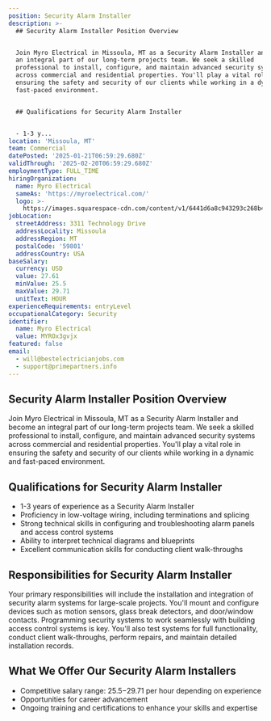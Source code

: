 ```yaml
---
position: Security Alarm Installer
description: >-
  ## Security Alarm Installer Position Overview


  Join Myro Electrical in Missoula, MT as a Security Alarm Installer and become
  an integral part of our long-term projects team. We seek a skilled
  professional to install, configure, and maintain advanced security systems
  across commercial and residential properties. You'll play a vital role in
  ensuring the safety and security of our clients while working in a dynamic and
  fast-paced environment.


  ## Qualifications for Security Alarm Installer


  - 1-3 y...
location: 'Missoula, MT'
team: Commercial
datePosted: '2025-01-21T06:59:29.680Z'
validThrough: '2025-02-20T06:59:29.680Z'
employmentType: FULL_TIME
hiringOrganization:
  name: Myro Electrical
  sameAs: 'https://myroelectrical.com/'
  logo: >-
    https://images.squarespace-cdn.com/content/v1/6441d6a8c943293c268b4359/7b2478ca-3514-499f-80c1-3a92bb142f0c/curve__1_-removebg-preview.png?format=1500w
jobLocation:
  streetAddress: 3311 Technology Drive
  addressLocality: Missoula
  addressRegion: MT
  postalCode: '59801'
  addressCountry: USA
baseSalary:
  currency: USD
  value: 27.61
  minValue: 25.5
  maxValue: 29.71
  unitText: HOUR
experienceRequirements: entryLevel
occupationalCategory: Security
identifier:
  name: Myro Electrical
  value: MYROx3gvjx
featured: false
email:
  - will@bestelectricianjobs.com
  - support@primepartners.info
---
```




## Security Alarm Installer Position Overview

Join Myro Electrical in Missoula, MT as a Security Alarm Installer and become an integral part of our long-term projects team. We seek a skilled professional to install, configure, and maintain advanced security systems across commercial and residential properties. You'll play a vital role in ensuring the safety and security of our clients while working in a dynamic and fast-paced environment.

## Qualifications for Security Alarm Installer

- 1-3 years of experience as a Security Alarm Installer
- Proficiency in low-voltage wiring, including terminations and splicing
- Strong technical skills in configuring and troubleshooting alarm panels and access control systems
- Ability to interpret technical diagrams and blueprints
- Excellent communication skills for conducting client walk-throughs

## Responsibilities for Security Alarm Installer

Your primary responsibilities will include the installation and integration of security alarm systems for large-scale projects. You'll mount and configure devices such as motion sensors, glass break detectors, and door/window contacts. Programming security systems to work seamlessly with building access control systems is key. You'll also test systems for full functionality, conduct client walk-throughs, perform repairs, and maintain detailed installation records.

## What We Offer Our Security Alarm Installers

- Competitive salary range: $25.5-$29.71 per hour depending on experience
- Opportunities for career advancement
- Ongoing training and certifications to enhance your skills and expertise